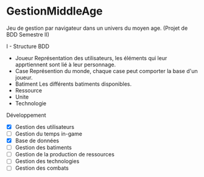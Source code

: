 # GestionMiddleAge
Jeu de gestion par navigateur dans un univers du moyen age. (Projet de BDD Semestre II)


I - Structure BDD
- Joueur
    Représentation des utilisateurs, les éléments qui leur apprtiennent sont lié à leur personnage.
- Case
    Représention du monde, chaque case peut comporter la base d'un joueur.
- Batiment
    Les différents batiments disponibles.
- Ressource
- Unite
- Technologie



Développement
- [x] Gestion des utilisateurs
- [ ] Gestion du temps in-game
- [x] Base de données
- [ ] Gestion des batiments
- [ ] Gestion de la production de ressources
- [ ] Gestion des technologies
- [ ] Gestion des combats
